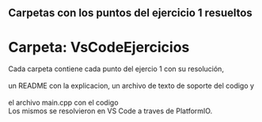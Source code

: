
## **Carpetas con los puntos del ejercicio 1 resueltos**

# **Carpeta: VsCodeEjercicios**
Cada carpeta contiene cada punto del ejercio 1 con su resolución,<br />	  
un README con la explicacion, un archivo de texto de soporte del codigo y<br />	 
el archivo main.cpp con el codigo<br />
Los mismos se resolvieron en VS Code a traves de PlatformIO.<br />		 

